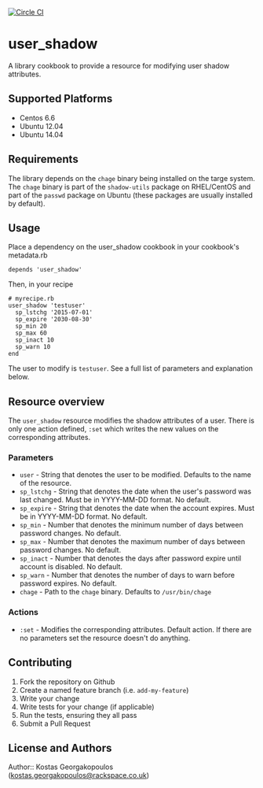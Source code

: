 [![Circle CI](https://circleci.com/gh/rackspace-cookbooks/user_shadow.svg?style=svg)](https://circleci.com/gh/rackspace-cookbooks/user_shadow)

# user_shadow

A library cookbook to provide a resource for modifying user shadow attributes.

## Supported Platforms

* Centos 6.6
* Ubuntu 12.04
* Ubuntu 14.04

## Requirements

The library depends  on the ```chage``` binary being installed on the targe system. The ```chage``` binary is part of the ```shadow-utils``` package on RHEL/CentOS and part of the ```passwd``` package on Ubuntu (these packages are usually installed by default).

## Usage

Place a dependency on the user_shadow cookbook in your cookbook's metadata.rb
```
depends 'user_shadow'
```
Then, in your recipe
```
# myrecipe.rb
user_shadow 'testuser'
  sp_lstchg '2015-07-01'
  sp_expire '2030-08-30'
  sp_min 20
  sp_max 60
  sp_inact 10
  sp_warn 10
end
```
The user to modify is ```testuser```. See a full list of parameters and explanation below.

## Resource overview

The ```user_shadow``` resource modifies the shadow attributes of a user. There is only one action defined, ```:set``` which writes the new values on the corresponding attributes.

### Parameters

* ```user``` - String that denotes the user to be modified. Defaults to the name of the resource. 
* ```sp_lstchg``` - String that denotes the date when the user's password was last changed. Must be in YYYY-MM-DD format. No default.
* ```sp_expire``` - String that denotes the date when the account expires. Must be in YYYY-MM-DD format. No default.
* ```sp_min``` - Number that denotes the minimum number of days between password changes. No default.
* ```sp_max``` - Number that denotes the maximum number of days between password changes. No default.
* ```sp_inact``` - Number that denotes the days after password expire until account is disabled. No default.
* ```sp_warn``` - Number that denotes the number of days to warn before password expires. No default.
* ```chage``` - Path to the ```chage``` binary. Defaults to ```/usr/bin/chage```

### Actions

* ```:set``` - Modifies the corresponding attributes. Default action. If there are no parameters set the resource doesn't do anything.

## Contributing

1. Fork the repository on Github
2. Create a named feature branch (i.e. `add-my-feature`)
3. Write your change
4. Write tests for your change (if applicable)
5. Run the tests, ensuring they all pass
6. Submit a Pull Request

## License and Authors

Author:: Kostas Georgakopoulos (kostas.georgakopoulos@rackspace.co.uk)
